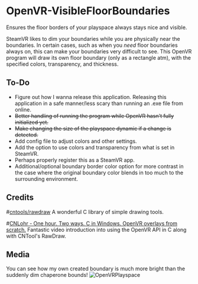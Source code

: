 # OpenVR-VisibleFloorBoundaries
Ensures the floor borders of your playspace always stays nice and visible.

SteamVR likes to dim your boundaries while you are physically near the boundaries. In certain cases, such as when you *need* floor boundaries always on, this can make your boundaries very difficult to see. This OpenVR program will draw its own floor boundary (only as a rectangle atm), with the specified colors, transparency, and thickness.

## To-Do
- Figure out how I wanna release this application. Releasing this application in a safe manner/less scary than running an .exe file from online.
- ~~Better handling of running the program while OpenVR hasn't fully initialized yet.~~
- ~~Make changing the size of the playspace dynamic if a change is detected.~~
- Add config file to adjust colors and other settings.
- Add the option to use colors and transparency from what is set in SteamVR.
- Perhaps properly register this as a SteamVR app.
- Additional/optional boundary border color option for more contrast in the case where the original boundary color blends in too much to the surrounding environment.

## Credits
#[cntools/rawdraw](https://github.com/cntools/rawdraw)
A wonderful C library of simple drawing tools.

#[CNLohr - One hour. Two ways. C in Windows. OpenVR overlays from scratch.](https://www.youtube.com/watch?v=r6kM3tR03g4)
Fantastic video introduction into using the OpenVR API in C along with CNTool's RawDraw.

## Media
You can see how my own created boundary is much more bright than the suddenly dim chaperone bounds!
![OpenVRPlayspace](https://github.com/SableVII/OpenVR-VisibleFloorBoundaries/assets/143745362/4ffd80ec-3c24-4815-839c-a7a9ba7b4bd8)

